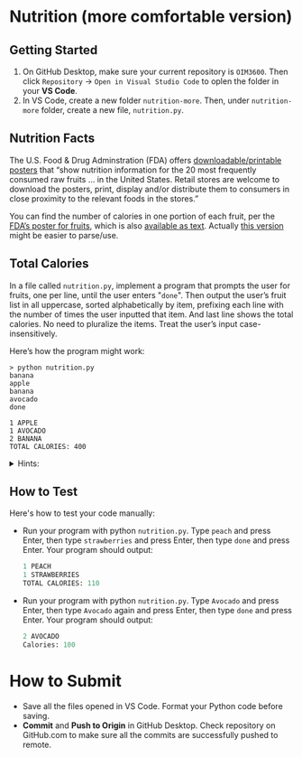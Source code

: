 # Nutrition (more comfortable version)

## Getting Started

1. On GitHub Desktop, make sure your current repository is `OIM3600`. Then click `Repository` -> `Open in Visual Studio Code` to oplen the folder in your **VS Code**.
2. In VS Code, create a new folder `nutrition-more`. Then, under `nutrition-more` folder, create a new file, `nutrition.py`.


## Nutrition Facts

The U.S. Food & Drug Adminstration (FDA) offers [downloadable/printable posters](https://www.fda.gov/food/food-labeling-nutrition/nutrition-information-raw-fruits-vegetables-and-fish) that “show nutrition information for the 20 most frequently consumed raw fruits … in the United States. Retail stores are welcome to download the posters, print, display and/or distribute them to consumers in close proximity to the relevant foods in the stores.” 

You can find the number of calories in one portion of each fruit, per the [FDA’s poster for fruits](https://cs50.harvard.edu/python/2022/psets/2/nutrition/Nutrition-Information-for-Raw-Fruits---small-PDF-Poster.pdf), which is also [available as text](https://www.fda.gov/food/food-labeling-nutrition/raw-fruits-poster-text-version-accessible-version). Actually [this version](../code/data/nutrition_list.txt) might be easier to parse/use. 


## Total Calories

In a file called `nutrition.py`, implement a program that prompts the user for fruits, one per line, until the user enters "`done`". Then output the user’s fruit list in all uppercase, sorted alphabetically by item, prefixing each line with the number of times the user inputted that item. And last line shows the total calories. No need to pluralize the items. Treat the user’s input case-insensitively.

Here’s how the program might work:

```shell
> python nutrition.py
banana
apple
banana
avocado
done

1 APPLE
1 AVOCADO
2 BANANA
TOTAL CALORIES: 400
```

<details>
<summary>Hints:</summary>

1. Rather than use a conditional with 20 Boolean expressions, one for each fruit, better to use a `dict` to associate a fruit with its calories!
2. If `k` is a str and `d` is a dict, you can check whether `k` is a key in `d` with code like:
    ```py
    if k in d:
        ...
    ```
3. Take care to output the fruit’s calories, not calories from fat!

  
</details>

## How to Test

Here's how to test your code manually:

- Run your program with python `nutrition.py`. Type `peach` and press Enter, then type `strawberries` and press Enter, then type `done` and press Enter. Your program should output:
    ```py
    1 PEACH
    1 STRAWBERRIES
    TOTAL CALORIES: 110
    ```
- Run your program with python `nutrition.py`. Type `Avocado` and press Enter, then type `Avocado` again and press Enter, then type `done` and press Enter. Your program should output:
    ```py
    2 AVOCADO
    Calories: 100
    ```

# How to Submit

- Save all the files opened in VS Code. Format your Python code before saving.
- **Commit** and **Push to Origin** in GitHub Desktop. Check repository on GitHub.com to make sure all the commits are successfully pushed to remote.